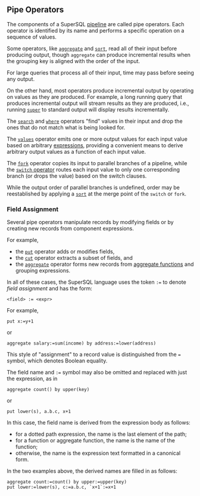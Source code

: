 ## Pipe Operators

The components of a SuperSQL [pipeline](../intro.md#pipe-queries)
are called pipe operators.  Each operator is identified by its name
and performs a specific operation on a sequence of values.

Some operators, like
[`aggregate`](aggregate.md) and [`sort`](sort.md),
read all of their input before producing output, though
`aggregate` can produce incremental results when the grouping key is
aligned with the order of the input.

For large queries that process all of their input, time may pass before
seeing any output.

On the other hand, most operators produce incremental output by operating
on values as they are produced.  For example, a long running query that
produces incremental output will stream results as they are produced, i.e.,
running [`super`](../../command/super.md) to standard output
will display results incrementally.

The [`search`](search.md) and [`where`](where.md)
operators "find" values in their input and drop
the ones that do not match what is being looked for.

The [`values`](values.md) operator emits one or more output values
for each input value based on arbitrary [expressions](../expressions.md),
providing a convenient means to derive arbitrary output values as a function
of each input value.

The [`fork`](fork.md) operator copies its input to parallel
branches of a pipeline, while the [`switch` operator](switch.md)
routes each input value to only one corresponding branch
(or drops the value) based on the switch clauses.

While the output order of parallel branches is undefined, order may be
reestablished by applying a [`sort`](sort.md) at the merge point of the `switch`
or `fork`.

### Field Assignment

Several pipe operators manipulate records by modifying fields
or by creating new records from component expressions.

For example,

* the [`put`](put.md) operator adds or modifies fields,
* the [`cut`](cut.md) operator extracts a subset of fields, and
* the [`aggregate`](aggregate.md) operator forms new records from
[aggregate functions](../aggregates/intro.md) and grouping expressions.

In all of these cases, the SuperSQL language uses the token `:=` to denote
_field assignment_ and has the form:
```
<field> := <expr>
```

For example,
```
put x:=y+1
```
or
```
aggregate salary:=sum(income) by address:=lower(address)
```
This style of "assignment" to a record value is distinguished from the `=`
symbol, which denotes Boolean equality.

The field name and `:=` symbol may also be omitted and replaced with just the expression,
as in
```
aggregate count() by upper(key)
```
or 
```
put lower(s), a.b.c, x+1
```
In this case, the field name is derived from the expression body as follows:
* for a dotted path expression, the name is the last element of the path;
* for a function or aggregate function, the name is the name of the function;
* otherwise, the name is the expression text formatted in a canonical form.

In the two examples above, the derived names are filled in as follows:
```
aggregate count:=count() by upper:=upper(key)
put lower:=lower(s), c:=a.b.c, `x+1`:=x+1
```
